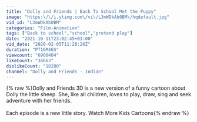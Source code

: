 ```yaml
---
title: "Dolly and Friends | Back To School Met the Puppy"
image: "https:\/\/i.ytimg.com\/vi\/L3mWDkAb0BM\/hqdefault.jpg"
vid_id: "L3mWDkAb0BM"
categories: "Film-Animation"
tags: ["Back to school","school","pretend play"]
date: "2021-10-11T23:02:45+03:00"
vid_date: "2020-02-05T11:28:26Z"
duration: "PT16M46S"
viewcount: "6900404"
likeCount: "34663"
dislikeCount: "18280"
channel: "Dolly and Friends - Indian"
---
```

{% raw %}Dolly and Friends 3D is a new version of a funny cartoon about Dolly the little sheep. She, like all children, loves to play, draw, sing and seek adventure with her friends.<br /><br />Each episode is a new little story. Watch More Kids Cartoons{% endraw %}
